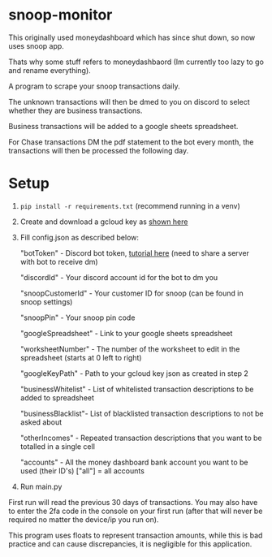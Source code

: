 # snoop-monitor

This originally used moneydashboard which has since shut down, so now uses snoop app.

Thats why some stuff refers to moneydashbaord (Im currently too lazy to go and rename everything).

A program to scrape your snoop transactions daily.

The unknown transactions will then be dmed to you on discord to select whether they are business transactions.

Business transactions will be added to a google sheets spreadsheet.

For Chase transactions DM the pdf statement to the bot every month, the transactions will then be processed the following day.

# Setup
1) `pip install -r requirements.txt` (recommend running in a venv)
2) Create and download a gcloud key as [shown here](http://gspread.readthedocs.org/en/latest/oauth2.html)
3) Fill config.json as described below:

    "botToken" - Discord bot token, [tutorial here](https://www.writebots.com/discord-bot-token/) (need to share a server with bot to receive dm)
    
    "discordId" - Your discord account id for the bot to dm you
    
    "snoopCustomerId" - Your customer ID for snoop (can be found in snoop settings)
    
    "snoopPin" - Your snoop pin code
    
    "googleSpreadsheet" - Link to your google sheets spreadsheet
    
    "worksheetNumber" - The number of the worksheet to edit in the spreadsheet (starts at 0 left to right)
    
    "googleKeyPath" - Path to your gcloud key json as created in step 2
    
    "businessWhitelist" - List of whitelisted transaction descriptions to be added to spreadsheet
    
    "businessBlacklist"- List of blacklisted transaction descriptions to not be asked about
    
    "otherIncomes" - Repeated transaction descriptions that you want to be totalled in a single cell
    
    "accounts" - All the money dashboard bank account you want to be used (their ID's) ["all"] = all accounts
    
4) Run main.py

First run will read the previous 30 days of transactions.
You may also have to enter the 2fa code in the console on your first run (after that will never be required no matter the device/ip you run on).



This program uses floats to represent transaction amounts, while this is bad practice and can cause discrepancies, it is negligible for this application.
